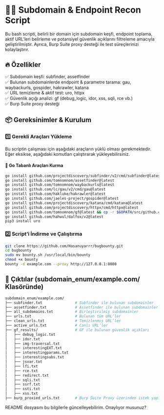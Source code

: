 
# 🕵️‍♂️ Subdomain & Endpoint Recon Script
Bu bash scripti, belirli bir domain için subdomain keşfi, endpoint toplama, aktif URL'leri belirleme ve potansiyel güvenlik açıklarını filtreleme amacıyla geliştirilmiştir. Ayrıca, Burp Suite proxy desteği ile test süreçlerinizi kolaylaştırır.

## 🔥 Özellikler
✅ Subdomain keşfi: subfinder, assetfinder  
✅ Bulunan subdomainlerde endpoint & parametre tarama: gau, waybackurls, gospider, hakrawler, katana  
✅ URL temizleme & aktif test: uro, httpx  
✅ Güvenlik açığı analizi: gf (debug_logic, idor, xss, sqli, rce vb.)  
✅ Burp Suite proxy desteği  

## 📦 Gereksinimler & Kurulum

### 1️⃣ Gerekli Araçları Yükleme
Bu scriptin çalışması için aşağıdaki araçların yüklü olması gerekmektedir. Eğer eksikse, aşağıdaki komutları çalıştırarak yükleyebilirsiniz.

#### 🔹 Go Tabanlı Araçları Kurma
```bash
go install github.com/projectdiscovery/subfinder/v2/cmd/subfinder@latest
go install github.com/tomnomnom/assetfinder@latest
go install github.com/tomnomnom/waybackurls@latest
go install github.com/lc/gau/v2/cmd/gau@latest
go install github.com/hakluke/hakrawler@latest
go install github.com/jaeles-project/gospider@latest
go install github.com/projectdiscovery/katana/cmd/katana@latest
go install github.com/projectdiscovery/httpx/cmd/httpx@latest
go install github.com/tomnomnom/gf@latest && cp -r $GOPATH/src/github.com/tomnomnom/gf/examples ~/.gf
go install github.com/hahwul/dalfox/v2@latest
pip3 install uro
```

### 2️⃣ Script’i İndirme ve Çalıştırma
```bash
git clone https://github.com/Hasanuyarrr/bugbounty.git
cd bugbounty
sudo mv bounty.sh /usr/local/bin/bounty
chmod +x bounty
bounty -d example.com --proxy http://127.0.0.1:8080
```

## 📂 Çıktılar (subdomain_enum/example.com/ Klasöründe)
```bash
subdomain_enum/example.com/
├── subfinder.txt               # Subfinder ile bulunan subdomainler
├── assetfinder.txt             # Assetfinder ile bulunan subdomainler
├── all_subdomains.txt          # Birleştirilmiş subdomainler
├── urls.txt                    # Bulunan tüm URL’ler
├── clean_urls.txt              # Temizlenmiş URL’ler
├── active_urls.txt             # Canlı URL’ler
├── gf_results/                 # GF ile bulunan güvenlik açıkları
│   ├── debug_logic.txt
│   ├── idor.txt
│   ├── img-traversal.txt
│   ├── interestingEXT.txt
│   ├── interestingparams.txt
│   ├── interestingsubs.txt
│   ├── jsvar.txt
│   ├── lfi.txt
│   ├── rce.txt
│   ├── redirect.txt
│   ├── sqli.txt
│   ├── ssrf.txt
│   ├── ssti.txt
│   ├── xss.txt
├── burp_proxied_urls.txt       # Burp Suite Proxy üzerinden istek yapılan URL'ler
```

README dosyasını bu bilgilerle güncelleyebilirim. Onaylıyor musunuz?
